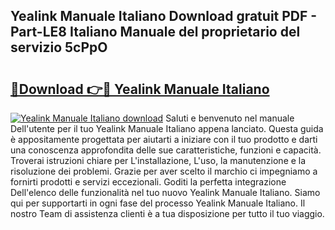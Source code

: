 ## Yealink Manuale Italiano Download gratuit PDF - Part-LE8 Italiano Manuale del proprietario del servizio 5cPpO

# <h2><a href="http://dfb4lm.blite.top/?on=Yealink+Manuale+Italiano">🔗Download 👉🔴 Yealink Manuale Italiano</a></h2>

[![Yealink Manuale Italiano download](https://i.imgur.com/lujVjoI.png)](http://dfb4lm.blite.top/?on=Yealink+Manuale+Italiano)
Saluti e benvenuto nel manuale Dell'utente per il tuo Yealink Manuale Italiano appena lanciato. Questa guida è appositamente progettata per aiutarti a iniziare con il tuo prodotto e darti una conoscenza approfondita delle sue caratteristiche, funzioni e capacità. Troverai istruzioni chiare per L'installazione, L'uso, la manutenzione e la risoluzione dei problemi. Grazie per aver scelto il marchio ci impegniamo a fornirti prodotti e servizi eccezionali. Goditi la perfetta integrazione Dell'elenco delle funzionalità nel tuo nuovo Yealink Manuale Italiano. Siamo qui per supportarti in ogni fase del processo Yealink Manuale Italiano. Il nostro Team di assistenza clienti è a tua disposizione per tutto il tuo viaggio.
